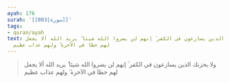 ```yaml
---
ayah: 176
surah: '[[003|سورة]]'
tags:
- quran/ayah
text: ولا يحزنك الذين يسارعون في الكفر ۚ إنهم لن يضروا الله شيئا ۗ يريد الله ألا يجعل
  لهم حظا في الآخرة ۖ ولهم عذاب عظيم
---
```

> ولا يحزنك الذين يسارعون في الكفر ۚ إنهم لن يضروا الله شيئا ۗ يريد الله ألا يجعل لهم حظا في الآخرة ۖ ولهم عذاب عظيم
